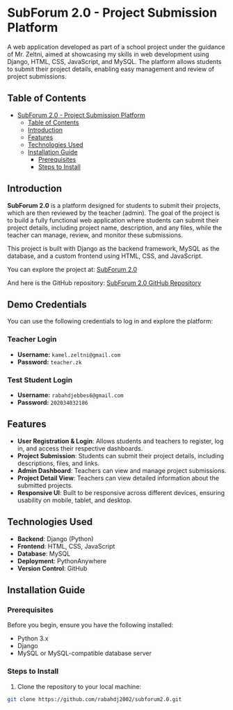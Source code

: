 # SubForum 2.0 - Project Submission Platform

A web application developed as part of a school project under the guidance of Mr. Zeltni, aimed at showcasing my skills in web development using Django, HTML, CSS, JavaScript, and MySQL. The platform allows students to submit their project details, enabling easy management and review of project submissions.

## Table of Contents
- [SubForum 2.0 - Project Submission Platform](#subforum-20---project-submission-platform)
  - [Table of Contents](#table-of-contents)
  - [Introduction](#introduction)
  - [Features](#features)
  - [Technologies Used](#technologies-used)
  - [Installation Guide](#installation-guide)
    - [Prerequisites](#prerequisites)
    - [Steps to Install](#steps-to-install)

## Introduction
**SubForum 2.0** is a platform designed for students to submit their projects, which are then reviewed by the teacher (admin). The goal of the project is to build a fully functional web application where students can submit their project details, including project name, description, and any files, while the teacher can manage, review, and monitor these submissions.

This project is built with Django as the backend framework, MySQL as the database, and a custom frontend using HTML, CSS, and JavaScript.

You can explore the project at: [SubForum 2.0](https://subforum.pythonanywhere.com/)

And here is the GitHub repository: [SubForum 2.0 GitHub Repository](https://github.com/rabahdj2002/subforum2.0)

## Demo Credentials

You can use the following credentials to log in and explore the platform:

### Teacher Login
- **Username:** `kamel.zeltni@gmail.com`
- **Password:** `teacher.zk`

### Test Student Login
- **Username:** `rabahdjebbes6@gmail.com`
- **Password:** `202034032186`

## Features
- **User Registration & Login**: Allows students and teachers to register, log in, and access their respective dashboards.
- **Project Submission**: Students can submit their project details, including descriptions, files, and links.
- **Admin Dashboard**: Teachers can view and manage project submissions.
- **Project Detail View**: Teachers can view detailed information about the submitted projects.
- **Responsive UI**: Built to be responsive across different devices, ensuring usability on mobile, tablet, and desktop.

## Technologies Used
- **Backend**: Django (Python)
- **Frontend**: HTML, CSS, JavaScript
- **Database**: MySQL
- **Deployment**: PythonAnywhere
- **Version Control**: GitHub

## Installation Guide

### Prerequisites
Before you begin, ensure you have the following installed:
- Python 3.x
- Django
- MySQL or MySQL-compatible database server

### Steps to Install
1. Clone the repository to your local machine:

```bash
git clone https://github.com/rabahdj2002/subforum2.0.git
